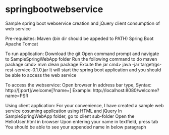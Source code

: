 # springbootwebservice
Sample spring boot webservice creation and jQuery client consumption of web service

Pre-requisites:
Maven (bin dir should be appeded to PATH)
Spring Boot
Apache Tomcat

To run application:
Download the git
Open command prompt and navigate to SampleSpringWebApp folder
Run the following command to do maven package
cmd> mvn clean package
Excute the jar
cmd> java -jar target/gs-rest-service-0.1.0.jar
It will start the spring boot application and you should be able to access the web service

To access the webservice:
Open browser
In address bar type, 
Syntax: http://<yourserveraddress>[:port]/welcome[?name=<your name>]
Example: http://localhost:8080/welcome?name=PSR

Using client application:
For your convenience, I have created a sample web service cosuming application using HTML and jQuery
In SampleSpringWebApp folder, go to client sub-folder
Open the HelloUser.html in browser
Upon entering your name in textfield, press tab
You should be able to see your appended name in below paragraph
